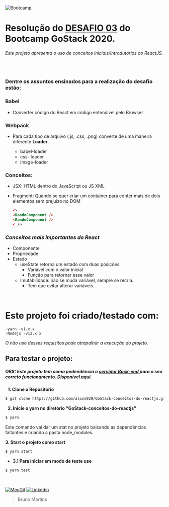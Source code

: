 ![Bootcamp](https://camo.githubusercontent.com/d25397e9df01fe7882dcc1cbc96bdf052ffd7d0c/68747470733a2f2f73746f726167652e676f6f676c65617069732e636f6d2f676f6c64656e2d77696e642f626f6f7463616d702d676f737461636b2f6865616465722d6465736166696f732e706e67)

# Resolução do [DESAFIO 03](https://github.com/Rocketseat/bootcamp-gostack-desafios/tree/master/desafio-conceitos-reactjs) do Bootcamp GoStack 2020.

###### Este projeto apresenta o uso de conceitos iniciais/introdutórios ao ReactJS.
&nbsp;
### Dentre os assuntos ensinados para a realização do desafio estão:
### Babel
- Converter código do React em código entendivel pelo Browser

### Webpack
- Para cada tipo de arquivo (.js, .css, .png) converte de uma maneira diferente
    **Loader**

    - babel-loader
    - css- loader
    - image-loader

### Conceitos:
- JSX: HTML dentro do JavaScript ou JS XML
- Fragment: Quando se quer criar um container para conter mais de dois elementos sem prejuizo no DOM

    ```html
    <>
    <RandoComponent />
    <RandoComponent />
    < />
    ```

### *Conceitos mais importantes do React*

- Componente
- Propriedade
- Estado
    - useState retorna um estado com duas posições
        - Variável com o valor inicial
        - Função para retornar esse valor
    - Imutabilidade: não se muda variável, sempre se recria.
        - Tem que evitar alterar variáveis.



&nbsp;
# Este projeto foi criado/testado com:
    -yarn -v1.x.x
    -Nodejs -v12.x.x
 _O não uso desses requisitos pode atrapalhar a execução do projeto._
&nbsp;
## **Para testar o projeto:** 
##### OBS: Este projeto tem como pedendência o [servidor Back-end](https://github.com/alocs929/GoStack-conceitos-do-nodejs) para o seu correto funcionamento. Disponivel [ aqui.](https://github.com/alocs929/GoStack-conceitos-do-nodejs)

&nbsp;
**1. Clone o Repositorio**
```sh
$ git clone https://github.com/alocs929/GoStack-conceitos-do-reactjs.git
```
&nbsp;
**2. Inicie o yarn no diretório "GoStack-conceitos-do-reactjs"**
```sh
$ yarn
```
Este comando vai dar um stat no projeto baixando as dependências faltantes e criando a pasta node_modules.
&nbsp;

**3. Start o projeto como start**
```sh
$ yarn start
```
- **3.1 Para iniciar em modo de teste use**
```sh
$ yarn test
```
&nbsp;



[![MeuGit](https://img.shields.io/badge/All-Projects-blue)](https://github.com/alocs929?tab=repositories)  [![Linkedin](https://img.shields.io/badge/My-Linkedin-blue)](https://www.linkedin.com/in/fbrunormartins/)
> Bruno Martins
